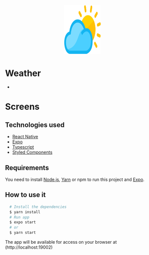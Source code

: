 <h1 align="center">
   <img
        alt="Weather"
        title="Weather"
        src="./src/assets/logo.png"
        width="119"
        height="159"
    />
</h1>

# Weather
  - 

# Screens

<!-- <p align="left">
<img src="./screens/home.png" width="30%" height="400" />
&nbsp; &nbsp; &nbsp; &nbsp;
<img src="./screens/generate.png" width="30%" height="400" />
&nbsp; &nbsp; &nbsp; &nbsp;
<img src="./screens/copiedtext.png" width="30%" height="400" />
</p> -->

## Technologies used
  - [React Native](https://reactnative.dev)
  - [Expo](https://docs.expo.io)
  - [Typescript](https://www.typescriptlang.org)
  - [Styled Components](https://www.styled-components.com)

## Requirements

You need to install [Node.js](https://nodejs.org), [Yarn](https://yarnpkg.com) or npm to run this project
and [Expo](https://docs.expo.io/).

## How to use it

```bash
  # Install the dependencies
  $ yarn install
  # Run app
  $ expo start
  # or
  $ yarn start
```

The app will be available for access on your browser at (http://localhost:19002)
